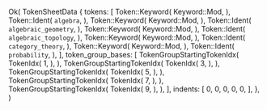 Ok(
    TokenSheetData {
        tokens: [
            Token::Keyword(
                Keyword::Mod,
            ),
            Token::Ident(
                `algebra`,
            ),
            Token::Keyword(
                Keyword::Mod,
            ),
            Token::Ident(
                `algebraic_geometry`,
            ),
            Token::Keyword(
                Keyword::Mod,
            ),
            Token::Ident(
                `algebraic_topology`,
            ),
            Token::Keyword(
                Keyword::Mod,
            ),
            Token::Ident(
                `category_theory`,
            ),
            Token::Keyword(
                Keyword::Mod,
            ),
            Token::Ident(
                `probability`,
            ),
        ],
        token_group_bases: [
            TokenGroupStartingTokenIdx(
                TokenIdx(
                    1,
                ),
            ),
            TokenGroupStartingTokenIdx(
                TokenIdx(
                    3,
                ),
            ),
            TokenGroupStartingTokenIdx(
                TokenIdx(
                    5,
                ),
            ),
            TokenGroupStartingTokenIdx(
                TokenIdx(
                    7,
                ),
            ),
            TokenGroupStartingTokenIdx(
                TokenIdx(
                    9,
                ),
            ),
        ],
        indents: [
            0,
            0,
            0,
            0,
            0,
        ],
    },
)